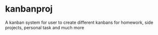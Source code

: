 # kanbanproj
A kanban system for user to create different kanbans for homework, side projects, personal task and much more

